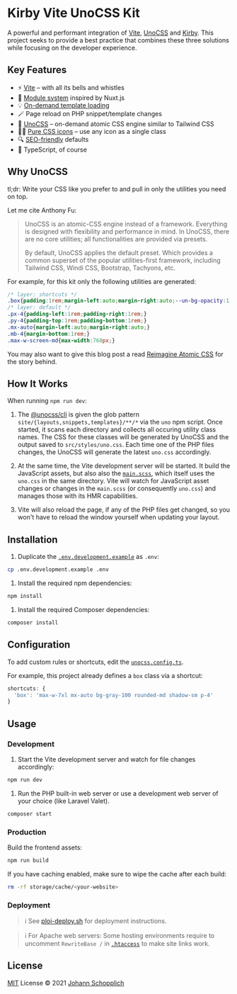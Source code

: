 # Kirby Vite UnoCSS Kit

A powerful and performant integration of [Vite](https://vitejs.dev), [UnoCSS](https://github.com/antfu/unocss) and [Kirby](https://getkirby.com). This project seeks to provide a best practice that combines these three solutions while focusing on the developer experience.

## Key Features

- ⚡️ [Vite](https://vitejs.dev) – with all its bells and whistles
- 📑 [Module system](./src/modules) inspired by Nuxt.js
- 💡 [On-demand template loading](./src/templates)
- 🪄 Page reload on PHP snippet/template changes
- 🎨 [UnoCSS](https://github.com/antfu/unocss) – on-demand atomic CSS engine similar to Tailwind CSS
- 🤹‍♀️ [Pure CSS icons](https://github.com/antfu/unocss/tree/main/packages/preset-icons/) – use any icon as a single class
- 🔍 [SEO-friendly](https://github.com/johannschopplich/kirby-extended/blob/main/docs/meta.md) defaults
- 🦾 TypeScript, of course

## Why UnoCSS

tl;dr: Write your CSS like you prefer to and pull in only the utilities you need on top.

Let me cite Anthony Fu:

> UnoCSS is an atomic-CSS engine instead of a framework. Everything is designed with flexibility and performance in mind. In UnoCSS, there are no core utilities; all functionalities are provided via presets.
>
> By default, UnoCSS applies the default preset. Which provides a common superset of the popular utilities-first framework, including Tailwind CSS, Windi CSS, Bootstrap, Tachyons, etc.

For example, for this kit only the following utilities are generated:

```css
/* layer: shortcuts */
.box{padding:1rem;margin-left:auto;margin-right:auto;--un-bg-opacity:1;background-color:rgba(244,244,245,var(--un-bg-opacity));border-radius:0.375rem;--un-shadow-color:0,0,0;--un-shadow:0 1px 2px 0 rgba(var(--un-shadow-color), 0.05);box-shadow:var(--un-ring-offset-shadow, 0 0 #0000), var(--un-ring-shadow, 0 0 #0000), var(--un-shadow);max-width:7xl;}
/* layer: default */
.px-4{padding-left:1rem;padding-right:1rem;}
.py-4{padding-top:1rem;padding-bottom:1rem;}
.mx-auto{margin-left:auto;margin-right:auto;}
.mb-4{margin-bottom:1rem;}
.max-w-screen-md{max-width:768px;}
```

You may also want to give this blog post a read [Reimagine Atomic CSS](https://antfu.me/posts/reimagine-atomic-css) for the story behind.

## How It Works

When running `npm run dev`:

1. The [@unocss/cli](https://github.com/antfu/unocss/tree/main/packages/cli) is given the glob pattern `site/{layouts,snippets,templates}/**/*` via the `uno` npm script. Once started, it scans each directory and collects all occuring utility class names.
   The CSS for these classes will be generated by UnoCSS and the output saved to `src/styles/uno.css`.
   Each time one of the PHP files changes, the UnoCSS will generate the latest `uno.css` accordingly.

2. At the same time, the Vite development server will be started. It build the JavaScript assets, but also also the [`main.scss`](./src/styles/main.scss), which itself uses the `uno.css` in the same directory.
   Vite will watch for JavaScript asset changes or changes in the `main.scss` (or consequently `uno.css`) and manages those with its HMR capabilities.

3. Vite will also reload the page, if any of the PHP files get changed, so you won't have to reload the window yourself when updating your layout.

## Installation

1. Duplicate the [`.env.development.example`](./.env.development.example) as `.env`:

```bash
cp .env.development.example .env
```

1. Install the required npm dependencies:

```bash
npm install
```

1. Install the required Composer dependencies:

```bash
composer install
```

## Configuration

To add custom rules or shortcuts, edit the [`unocss.config.ts`](./unocss.config.ts).

For example, this project already defines a `box` class via a shortcut:

```js
shortcuts: {
  'box': 'max-w-7xl mx-auto bg-gray-100 rounded-md shadow-sm p-4'
}
```

## Usage

### Development

1. Start the Vite development server and watch for file changes accordingly:

```bash
npm run dev
```

1. Run the PHP built-in web server or use a development web server of your choice (like Laravel Valet).

```bash
composer start
```

### Production

Build the frontend assets:

```bash
npm run build
```

If you have caching enabled, make sure to wipe the cache after each build:

```bash
rm -rf storage/cache/<your-website>
```

### Deployment

> ℹ️ See [ploi-deploy.sh](./scripts/ploi-deploy.sh) for deployment instructions.

> ℹ️ For Apache web servers: Some hosting environments require to uncomment `RewriteBase /` in [`.htaccess`](./public/.htaccess) to make site links work.

## License

[MIT](./LICENSE) License © 2021 [Johann Schopplich](https://github.com/johannschopplich)
